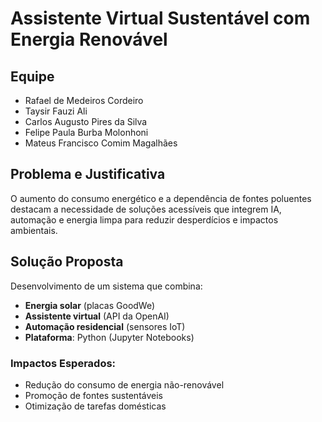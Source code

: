 # Assistente Virtual Sustentável com Energia Renovável

##  Equipe
- Rafael de Medeiros Cordeiro 
- Taysir Fauzi Ali 
- Carlos Augusto Pires da Silva 
- Felipe Paula Burba Molonhoni 
- Mateus Francisco Comim Magalhães  

##  Problema e Justificativa
O aumento do consumo energético e a dependência de fontes poluentes destacam a necessidade de soluções acessíveis que integrem IA, automação e energia limpa para reduzir desperdícios e impactos ambientais.

##  Solução Proposta
Desenvolvimento de um sistema que combina:  
- **Energia solar** (placas GoodWe)  
- **Assistente virtual** (API da OpenAI)  
- **Automação residencial** (sensores IoT)  
- **Plataforma**: Python (Jupyter Notebooks)  

### Impactos Esperados:
- Redução do consumo de energia não-renovável  
- Promoção de fontes sustentáveis  
- Otimização de tarefas domésticas
